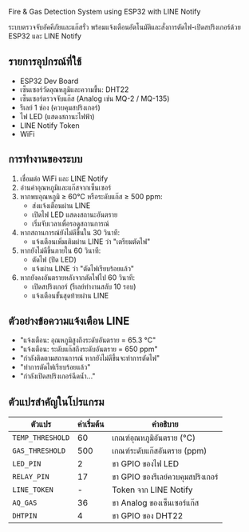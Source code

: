 Fire & Gas Detection System using ESP32 with LINE Notify

ระบบตรวจจับอัคคีภัยและแก๊สรั่ว พร้อมแจ้งเตือนอัตโนมัติและสั่งการตัดไฟ-เปิดสปริงเกอร์ด้วย ESP32 และ LINE Notify

## รายการอุปกรณ์ที่ใช้ ##
- ESP32 Dev Board  
- เซ็นเซอร์วัดอุณหภูมิและความชื้น: DHT22  
- เซ็นเซอร์ตรวจจับแก๊ส (Analog เช่น MQ-2 / MQ-135)  
- รีเลย์ 1 ช่อง (ควบคุมสปริงเกอร์)  
- ไฟ LED (แสดงสถานะไฟฟ้า)  
- LINE Notify Token  
- WiFi

## การทำงานของระบบ ##
1. เชื่อมต่อ WiFi และ LINE Notify
2. อ่านค่าอุณหภูมิและแก๊สจากเซ็นเซอร์
3. หากพบอุณหภูมิ ≥ 60°C หรือระดับแก๊ส ≥ 500 ppm:
   - ส่งแจ้งเตือนผ่าน LINE
   - เปิดไฟ LED แสดงสถานะอันตราย
   - เริ่มจับเวลาเพื่อรอดูสถานการณ์
4. หากสถานการณ์ยังไม่ดีขึ้นใน 30 วินาที:
   - แจ้งเตือนเพิ่มเติมผ่าน LINE ว่า "เตรียมตัดไฟ"
5. หากยังไม่ดีขึ้นภายใน 60 วินาที:
   - ตัดไฟ (ปิด LED)
   - แจ้งผ่าน LINE ว่า "ตัดไฟเรียบร้อยแล้ว"
6. หากยังคงอันตรายหลังจากตัดไฟไป 60 วินาที:
   - เปิดสปริงเกอร์ (รีเลย์ทำงานสลับ 10 รอบ)
   - แจ้งเตือนขั้นสุดท้ายผ่าน LINE

## ตัวอย่างข้อความแจ้งเตือน LINE ##
- "แจ้งเตือน: อุณหภูมิสูงถึงระดับอันตราย = 65.3 °C"
- "แจ้งเตือน: ระดับแก๊สถึงระดับอันตราย = 650 ppm"
- "กำลังติดตามสถานการณ์ หากยังไม่ดีขึ้นจะทำการตัดไฟ"
- "ทำการตัดไฟเรียบร้อยแล้ว"
- "กำลังเปิดสปริงเกอร์ฉีดน้ำ..."

## ตัวแปรสำคัญในโปรแกรม ##
| ตัวแปร | ค่าเริ่มต้น | คำอธิบาย |
|--------|--------------|-----------|
| `TEMP_THRESHOLD` | 60 | เกณฑ์อุณหภูมิอันตราย (°C) |
| `GAS_THRESHOLD` | 500 | เกณฑ์ระดับแก๊สอันตราย (ppm) |
| `LED_PIN` | 2 | ขา GPIO ของไฟ LED |
| `RELAY_PIN` | 17 | ขา GPIO ของรีเลย์ควบคุมสปริงเกอร์ |
| `LINE_TOKEN` | - | Token จาก LINE Notify |
| `AQ_GAS` | 36 | ขา Analog ของเซ็นเซอร์แก๊ส |
| `DHTPIN` | 4 | ขา GPIO ของ DHT22 |
